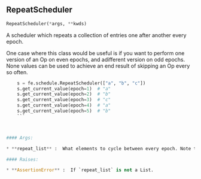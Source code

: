 ## RepeatScheduler
```python
RepeatScheduler(*args, **kwds)
```
A scheduler which repeats a collection of entries one after another every epoch.

One case where this class would be useful is if you want to perform one version of an Op on even epochs, and adifferent version on odd epochs. None values can be used to achieve an end result of skipping an Op every so often.


```python
    s = fe.schedule.RepeatScheduler(["a", "b", "c"])
    s.get_current_value(epoch=1)  # "a"
    s.get_current_value(epoch=2)  # "b"
    s.get_current_value(epoch=3)  # "c"
    s.get_current_value(epoch=4)  # "a"
    s.get_current_value(epoch=5)  # "b"
    ```



#### Args:

* **repeat_list** :  What elements to cycle between every epoch. Note that epochs start counting from 1. To have nothing        happen for a particular epoch, None values may be used.

#### Raises:

* **AssertionError** :  If `repeat_list` is not a List.    
